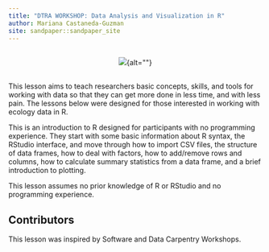 ```yaml
---
title: "DTRA WORKSHOP: Data Analysis and Visualization in R"
author: Mariana Castaneda-Guzman
site: sandpaper::sandpaper_site
---
```


<p></p>

<div style="text-align: center; margin-top: 30px; margin-bottom: 30px;">

![](episodes/fig/Vertical_VT_Full_Color_RGB.png){alt=""}

</div>

<p></p>

This lesson aims to teach researchers basic concepts, skills,
and tools for working with data so that they can get more done in less
time, and with less pain. The lessons below were designed for those interested
in working with ecology data in R.

This is an introduction to R designed for participants with no programming
experience. They start with some basic information about R syntax, the RStudio 
interface, and move through how to import CSV files, the structure of data frames, 
how to deal with factors, how to add/remove rows and columns, how to calculate 
summary statistics from a data frame, and a brief introduction to plotting. 

This lesson assumes no prior knowledge of R or RStudio and no programming
experience.

## Contributors

This lesson was inspired by Software and Data Carpentry Workshops.


